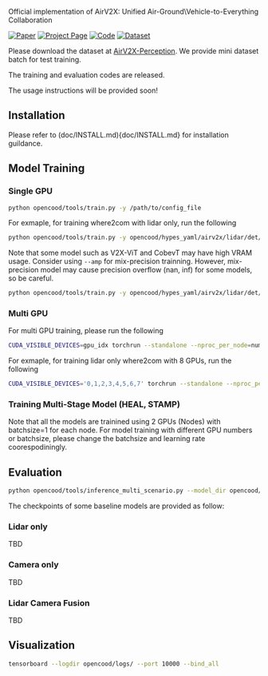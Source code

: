 Official implementation of AirV2X: Unified Air-Ground\\Vehicle-to-Everything Collaboration



[![Paper](https://img.shields.io/badge/arXiv-Paper-<COLOR>.svg)](https://www.arxiv.org/abs/2506.19283) 
[![Project Page](https://img.shields.io/badge/Project-Page-1f72ff.svg)](https://xiangbogaobarry.github.io/AirV2X/) 
[![Code](https://img.shields.io/badge/GitHub-Code-black.svg)](https://github.com/taco-group/AirV2X-Perception)
[![Dataset](https://img.shields.io/badge/HuggingFace-Dataset-yellow.svg)](https://huggingface.co/datasets/xiangbog/AirV2X-Perception)


Please download the dataset at [AirV2X-Perception](https://huggingface.co/datasets/xiangbog/AirV2X-Perception). We provide mini dataset batch for test training.

The training and evaluation codes are released.

The usage instructions will be provided soon!

## Installation

Please refer to (doc/INSTALL.md){doc/INSTALL.md} for installation guildance.

## Model Training

### Single GPU
```bash
python opencood/tools/train.py -y /path/to/config_file
```

For exmaple, for training where2com with lidar only, run the following
```bash
python opencood/tools/train.py -y opencood/hypes_yaml/airv2x/lidar/det/airv2x_intermediate_where2com.yaml
```

Note that some model such as V2X-ViT and CobevT may have high VRAM usage. Consider using `--amp` for mix-precision trainning. However, mix-precision model may cause precision overflow (nan, inf) for some models, so be careful.
```bash
python opencood/tools/train.py -y opencood/hypes_yaml/airv2x/lidar/det/airv2x_intermediate_v2xvit.yaml --amp
```

### Multi GPU

For multi GPU training, please run the following
```bash
CUDA_VISIBLE_DEVICES=gpu_idx torchrun --standalone --nproc_per_node=num_gpus opencood/tools/train.py -y /path/to/config_file
```
For exmaple, for training lidar only where2com with 8 GPUs, run the following
```bash
CUDA_VISIBLE_DEVICES='0,1,2,3,4,5,6,7' torchrun --standalone --nproc_per_node=8 opencood/tools/train.py -y opencood/hypes_yaml/airv2x/lidar/det/airv2x_intermediate_where2com.yaml
```

### Training Multi-Stage Model (HEAL, STAMP)



Note that all the models are trainined using 2 GPUs (Nodes) with batchsize=1 for each node. For model training with different GPU numbers or batchsize, please change the batchsize and learning rate coorespodiningly.

## Evaluation

```bash
python opencood/tools/inference_multi_scenario.py --model_dir opencood/logs/airv2x_intermediate_where2comm/default__2025_07_10_09_17_28 --eval_best_epoch --save_vis
```

The checkpoints of some baseline models are provided as follow:

<!-- Please convert this into table format -->
### Lidar only

TBD

### Camera only

TBD

### Lidar Camera Fusion

TBD


## Visualization
```bash
tensorboard --logdir opencood/logs/ --port 10000 --bind_all
```
